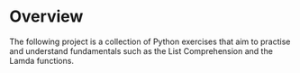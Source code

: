 # Overview

The following project is a collection of Python exercises that aim to practise and understand fundamentals such as the List Comprehension and the Lamda functions. 

